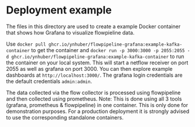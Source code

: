 # Deployment example

The files in this directory are used to create a example Docker 
container that shows how Grafana to visualize flowpieline data.

Use `docker pull ghcr.io/ynhuber/flowpipeline-grafana:example-kafka-container` 
to get the container and 
`docker run -p 3000:3000 -p 2055:2055 -d ghcr.io/ynhuber/flowpipeline-grafana:example-kafka-container` 
to run the container on your local system.
This will start a netflow receiver on port 2055 as well as grafana on port 3000. 
You can then explore example dashboards at `http://localhost:3000/`.
The grafana login credentials are the default credentials `admin:admin`.

The data collected via the flow collector is processed using flowpipeline and then collected using prometheus.
Note: This is done using all 3 tools (grafana, prometheus & flowpipeline) in one container. 
This is only done for demonstration purposes. For a production deployment it is strongly advised to use the corresponding standalone containers.
